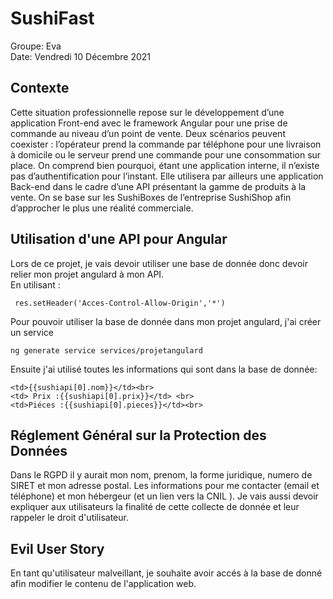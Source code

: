 # SushiFast
Groupe: Eva  
Date: Vendredi 10 Décembre 2021

## Contexte

Cette situation professionnelle repose sur le développement d’une application Front-end avec le framework Angular pour une prise de commande au niveau d’un point de vente. Deux scénarios peuvent coexister : l’opérateur prend la commande par téléphone pour une livraison à domicile ou le serveur prend une commande pour une consommation sur place. On comprend bien pourquoi, étant une application interne, il n’existe pas d’authentification pour l’instant. Elle utilisera par ailleurs une application Back-end dans le cadre d’une API présentant la gamme de produits à la vente. On se base sur les SushiBoxes de l’entreprise SushiShop afin d’approcher le plus une réalité commerciale.

## Utilisation d'une API pour Angular

Lors de ce projet, je vais devoir utiliser une base de donnée donc devoir relier mon projet angulard à mon API.  
En utilisant :
```
 res.setHeader('Acces-Control-Allow-Origin','*')
```
Pour pouvoir utiliser la base de donnée dans mon projet angulard, j'ai créer un service 
```
ng generate service services/projetangulard
```
Ensuite j'ai utilisé toutes les informations qui sont dans la base de donnée:
```
<td>{{sushiapi[0].nom}}</td><br>
<td> Prix :{{sushiapi[0].prix}}</td> <br>
<td>Piéces :{{sushiapi[0].pieces}}</td><br>
```

## Réglement Général sur la Protection des Données  
Dans le RGPD il y aurait mon nom, prenom, la forme juridique, numero de SIRET et mon adresse postal. Les informations pour me contacter (email et téléphone)
et mon hébergeur (et un lien vers la CNIL ).
Je vais aussi devoir expliquer aux utilisateurs la finalité de cette collecte de donnée et leur rappeler le droit d'utilisateur.

## Evil User Story

En tant qu'utilisateur malveillant, je souhaìte avoir accés à la base de donné afin modifier le contenu de l'application web.
